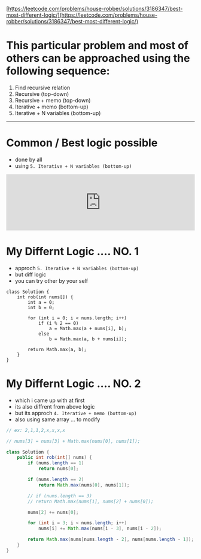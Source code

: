 [https://leetcode.com/problems/house-robber/solutions/3186347/best-most-different-logic/](https://leetcode.com/problems/house-robber/solutions/3186347/best-most-different-logic/)

# This particular problem and most of others can be approached using the following sequence:

1. Find recursive relation
2. Recursive (top-down)
3. Recursive + memo (top-down)
4. Iterative + memo (bottom-up)
5. Iterative + N variables (bottom-up)

---

# Common / Best logic possible

- done by all
- using `5. Iterative + N variables (bottom-up)`

<iframe src="https://leetcode.com/playground/iF2yHDTt/shared" frameBorder="0" width="100%"></iframe>


# My Differnt Logic .... NO. 1

- approch `5. Iterative + N variables (bottom-up)`
- but diff logic
- you can try other by your self

```
class Solution {
	int rob(int nums[]) {
		int a = 0;
		int b = 0;

		for (int i = 0; i < nums.length; i++)
			if (i % 2 == 0)
				a = Math.max(a + nums[i], b);
			else
				b = Math.max(a, b + nums[i]);

		return Math.max(a, b);
	}
}
```


# My Differnt Logic .... NO. 2

- which i came up with at first
- its also diffrent from above logic
- but its approch `4. Iterative + memo (bottom-up)`
- also using same array ... to modify 

```java
// ex: 2,1,1,2,x,x,x,x

// nums[3] = nums[3] + Math.max(nums[0], nums[1]);

class Solution {
	public int rob(int[] nums) {
		if (nums.length == 1)
			return nums[0];

		if (nums.length == 2)
			return Math.max(nums[0], nums[1]);

		// if (nums.length == 3)
		// return Math.max(nums[1], nums[2] + nums[0]);

		nums[2] += nums[0];

		for (int i = 3; i < nums.length; i++)
			nums[i] += Math.max(nums[i - 3], nums[i - 2]);

		return Math.max(nums[nums.length - 2], nums[nums.length - 1]);
	}
}

```